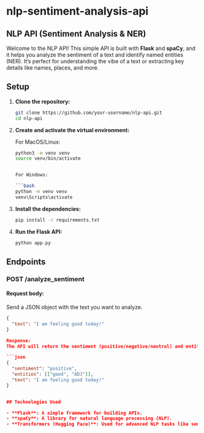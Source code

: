 # nlp-sentiment-analysis-api

## NLP API (Sentiment Analysis & NER)

Welcome to the NLP API! This simple API is built with **Flask** and **spaCy**, and it helps you analyze the sentiment of a text and identify named entities (NER). It’s perfect for understanding the vibe of a text or extracting key details like names, places, and more.

## Setup

1. **Clone the repository:**

   ```bash
   git clone https://github.com/your-username/nlp-api.git
   cd nlp-api

2. **Create and activate the virtual environment:**

   For MacOS/Linux:

      ```bash
      python3 -m venv venv
      source venv/bin/activate


   For Windows:

      ```bash
      python -m venv venv
      venv\Scripts\activate

3. **Install the dependencies:**

   ```bash
   pip install -r requirements.txt


4. **Run the Flask API:**

   ```bash
   python app.py


## Endpoints

### POST /analyze_sentiment

#### Request body:
Send a JSON object with the text you want to analyze.

```json
{
  "text": "I am feeling good today!"
}

Response:
The API will return the sentiment (positive/negative/neutral) and entities (like people, places, or dates) found in the text.

```json
{
  "sentiment": "positive",
  "entities": [["good", "ADJ"]],
  "text": "I am feeling good today!"
}


## Technologies Used

- **Flask**: A simple framework for building APIs.
- **spaCy**: A library for natural language processing (NLP).
- **Transformers (Hugging Face)**: Used for advanced NLP tasks like sentiment analysis and named entity recognition (NER).

